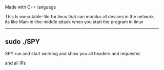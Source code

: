Made with C++ language

This Is executable-file for linux that can monitor all devices in the network. its like Man-in-the-middle attack
when you start the program in linux 

------------------------
sudo ./SPY 
------------------------
SPY run and start working and show you all headers and requestes 

and all IPs

